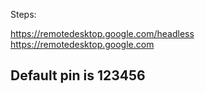 
Steps: 

https://remotedesktop.google.com/headless
https://remotedesktop.google.com

## Default pin is 123456 

